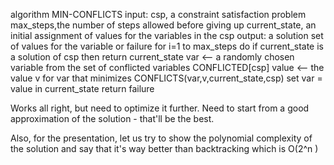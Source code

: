  algorithm MIN-CONFLICTS
     input: csp, a constraint satisfaction problem
            max_steps,the number of steps allowed before giving up
            current_state, an initial assignment of values for the variables in the csp
     output: a solution set of values for the variable or failure
   for i=1 to max_steps do
       if current_state is a solution of csp then return current_state
       var <-- a randomly chosen variable from the set of conflicted variables CONFLICTED[csp]
       value <-- the value v for var that minimizes CONFLICTS(var,v,current_state,csp)
       set var = value in current_state
   return failure
   
   
Works all right, but need to optimize it further. Need to start from a good approximation of the solution - that'll be the best.

Also, for the presentation, let us try to show the polynomial complexity of the solution and say that it's way better than backtracking which is O(2^n )

